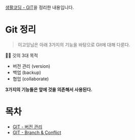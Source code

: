 [생활코딩 - GIT]()을 정리한 내용입니다.



# Git 정리

> 이고잉님은 아래 3가지의 기능을 바탕으로 Git에 대해 다룬다.

🙋‍♂️ 깃의 3대 목적

* 버전 관리 (version)
* 백업 (backup)
* 협업 (collaborate)

**3가지의 기능들은 앞에 것을 의존해서 사용된다.**



# 목차

* [GIT - 버전 관리](https://github.com/binghe819/TIL/blob/master/ETC/Git/%EB%B2%84%EC%A0%84%EA%B4%80%EB%A6%AC.md)
* [GIT - Branch & Conflict]()

